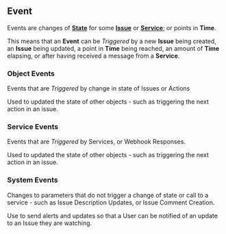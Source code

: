 ## Event

Events are changes of [**State**](/docs/definitions/states.md) for some [**Issue**](/docs/definitions/issues.md) or [**Service**](/docs/definitions/services.md); or points in **Time**.

This means that an **Event** can be *Triggered* by a new **Issue** being created, an **Issue** being updated, a point in **Time** being reached, an amount of **Time** elapsing, or after having received a message from a **Service**.

### Object Events

Events that are *Triggered* by change in state of Issues or Actions

Used to updated the state of other objects - such as triggering the next action in an issue.

### Service Events

Events that are *Triggered* by Services, or Webhook Responses.

Used to updated the state of other objects - such as triggering the next action in an issue.

### System Events

Changes to parameters that do not trigger a change of state or call to a service - such as Issue Description Updates, or Issue Comment Creation.

Use to send alerts and updates so that a User can be notified of an update to an Issue they are watching.
